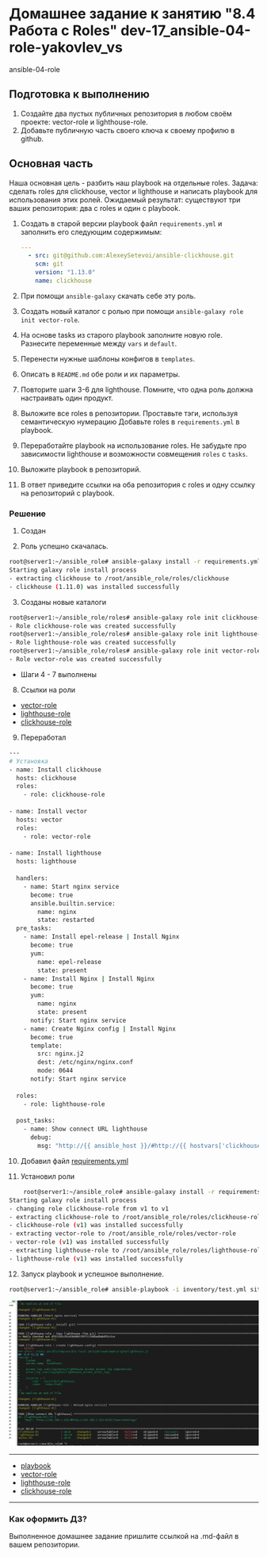 # Домашнее задание к занятию "8.4 Работа с Roles" dev-17_ansible-04-role-yakovlev_vs
ansible-04-role


## Подготовка к выполнению
1. Создайте два пустых публичных репозитория в любом своём проекте: vector-role и lighthouse-role.
2. Добавьте публичную часть своего ключа к своему профилю в github.

## Основная часть

Наша основная цель - разбить наш playbook на отдельные roles. Задача: сделать roles для clickhouse, vector и lighthouse и написать playbook для использования этих ролей. Ожидаемый результат: существуют три ваших репозитория: два с roles и один с playbook.

1. Создать в старой версии playbook файл `requirements.yml` и заполнить его следующим содержимым:

   ```yaml
   ---
     - src: git@github.com:AlexeySetevoi/ansible-clickhouse.git
       scm: git
       version: "1.13.0"
       name: clickhouse 
   ```

2. При помощи `ansible-galaxy` скачать себе эту роль.
3. Создать новый каталог с ролью при помощи `ansible-galaxy role init vector-role`.
4. На основе tasks из старого playbook заполните новую role. Разнесите переменные между `vars` и `default`. 
5. Перенести нужные шаблоны конфигов в `templates`.
6. Описать в `README.md` обе роли и их параметры.
7. Повторите шаги 3-6 для lighthouse. Помните, что одна роль должна настраивать один продукт.
8. Выложите все roles в репозитории. Проставьте тэги, используя семантическую нумерацию Добавьте roles в `requirements.yml` в playbook.
9. Переработайте playbook на использование roles. Не забудьте про зависимости lighthouse и возможности совмещения `roles` с `tasks`.
10. Выложите playbook в репозиторий.
11. В ответ приведите ссылки на оба репозитория с roles и одну ссылку на репозиторий с playbook.


### Решение 

1. Создан
 

2. Роль успешно скачалась. 
```bash
root@server1:~/ansible_role# ansible-galaxy install -r requirements.yml -p roles
Starting galaxy role install process
- extracting clickhouse to /root/ansible_role/roles/clickhouse
- clickhouse (1.11.0) was installed successfully
```
3. Созданы новые каталоги
```bash
root@server1:~/ansible_role/roles# ansible-galaxy role init clickhouse-role --force
- Role clickhouse-role was created successfully
root@server1:~/ansible_role/roles# ansible-galaxy role init lighthouse-role --force
- Role lighthouse-role was created successfully
root@server1:~/ansible_role/roles# ansible-galaxy role init vector-role --force
- Role vector-role was created successfully
```

- Шаги 4 - 7 выполнены

8. Ссылки на роли
  - [vector-role](https://github.com/Valdem88/vector-role.git)
  - [lighthouse-role](https://github.com/Valdem88//lighthouse-role.git)
  - [clickhouse-role](https://github.com/Valdem88/clickhouse-role.git)

9. Переработал
```bash
---
# Установка
- name: Install clickhouse
  hosts: clickhouse
  roles:
    - role: clickhouse-role

- name: Install vector
  hosts: vector
  roles:
    - role: vector-role

- name: Install lighthouse
  hosts: lighthouse

  handlers:
    - name: Start nginx service
      become: true
      ansible.builtin.service:
        name: nginx
        state: restarted
  pre_tasks:
    - name: Install epel-release | Install Nginx
      become: true
      yum:
        name: epel-release
        state: present
    - name: Install Nginx | Install Nginx
      become: true
      yum:
        name: nginx
        state: present
      notify: Start nginx service
    - name: Create Nginx config | Install Nginx
      become: true
      template:
        src: nginx.j2
        dest: /etc/nginx/nginx.conf
        mode: 0644
      notify: Start nginx service

  roles:
    - role: lighthouse-role

  post_tasks:
    - name: Show connect URL lighthouse
      debug:
        msg: "http://{{ ansible_host }}/#http://{{ hostvars['clickhouse-01'].ansible_host }}:8123/?user={{ clickhouse_user }}"
```

10. Добавил файл [requirements.yml](https://github.com/Valdem88/dev-17_ansible-04-role-yakovlev_vs/blob/main/requirements.yml)


11. Установил роли
```bash
    root@server1:~/ansible_role# ansible-galaxy install -r requirements.yml -p roles --force
Starting galaxy role install process
- changing role clickhouse-role from v1 to v1
- extracting clickhouse-role to /root/ansible_role/roles/clickhouse-role
- clickhouse-role (v1) was installed successfully
- extracting vector-role to /root/ansible_role/roles/vector-role
- vector-role (v1) was installed successfully
- extracting lighthouse-role to /root/ansible_role/roles/lighthouse-role
- lighthouse-role (v1) was installed successfully
```


12. Запуск playbook и успешное выполнение.
```bash
root@server1:~/ansible_role# ansible-playbook -i inventory/test.yml site.yml --diff
```

![](pic/ansible_job.jpg)

---

  - [playbook](https://github.com/Valdem88/dev-17_ansible-04-role-yakovlev_vs/blob/main/site.yml)
  - [vector-role](https://github.com/Valdem88/vector-role.git)
  - [lighthouse-role](https://github.com/Valdem88//lighthouse-role.git)
  - [clickhouse-role](https://github.com/Valdem88/clickhouse-role.git)

---

### Как оформить ДЗ?

Выполненное домашнее задание пришлите ссылкой на .md-файл в вашем репозитории.
